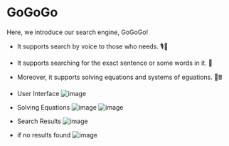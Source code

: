 # GoGoGo
Here, we introduce our search engine, GoGoGo!
- It supports search by voice to those who needs. 🎙🎤
- It supports searching for the exact sentence or some words in it. 👀
- Moreover, it supports solving equations and systems of eguations. 🧠🖩

- User Interface
![image](https://user-images.githubusercontent.com/56788883/121092423-d2095100-c7eb-11eb-8949-d76a6525dfdc.png)
- Solving Equations
![image](https://user-images.githubusercontent.com/56788883/121093150-ea2da000-c7ec-11eb-9188-6da72dbdb63f.png)
![image](https://user-images.githubusercontent.com/56788883/121093207-fade1600-c7ec-11eb-9a30-17bb2ccc90b1.png)
- Search Results
![image](https://user-images.githubusercontent.com/56788883/121093373-3c6ec100-c7ed-11eb-8dd1-31738da23925.png)
- if no results found
![image](https://user-images.githubusercontent.com/56788883/121093039-c79b8700-c7ec-11eb-9d92-ca561bc530ce.png)


